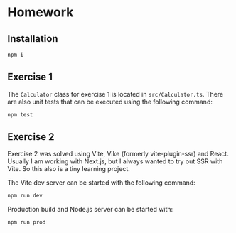 # Homework

## Installation

```bash
npm i
```

## Exercise 1

The `Calculator` class for exercise 1 is located in `src/Calculator.ts`. There
are also unit tests that can be executed using the following command:

```bash
npm test
```

## Exercise 2

Exercise 2 was solved using Vite, Vike (formerly vite-plugin-ssr) and React.
Usually I am working with Next.js, but I always wanted to try out SSR with Vite.
So this also is a tiny learning project.

The Vite dev server can be started with the following command:

```bash
npm run dev
```

Production build and Node.js server can be started with:

```bash
npm run prod
```
